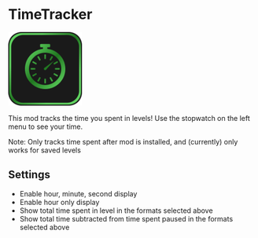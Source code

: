 # TimeTracker

<img src="logo.png" width="150" alt="the mod's logo" />

This mod tracks the time you spent in levels! Use the stopwatch on the left menu to see your time.

Note: Only tracks time spent after mod is installed, and (currently) only works for saved levels

## Settings

- Enable hour, minute, second display
- Enable hour only display
- Show total time spent in level in the formats selected above
- Show total time subtracted from time spent paused in the formats selected above
